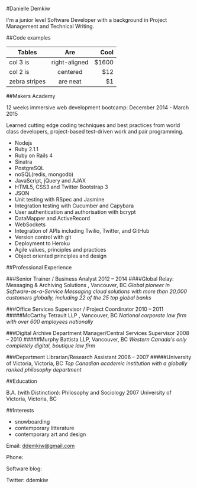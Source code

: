 
#Danielle Demkiw

I'm a junior level Software Developer with a background in Project Management and Technical Writing. 

##Code examples

| Tables        | Are           | Cool  |
| ------------- |:-------------:| -----:|
| col 3 is      | right-aligned | $1600 |
| col 2 is      | centered      |   $12 |
| zebra stripes | are neat      |    $1 |


##Makers Academy

12 weeks immersive web development bootcamp: December 2014 - March 2015

Learned cutting edge coding techniques and best practices from world class developers, project-based test-driven work and pair programming.

- Nodejs
- Ruby 2.1.1
- Ruby on Rails 4
- Sinatra
- PostgreSQL
- noSQL(redis, mongodb)
- JavaScript, jQuery and AJAX
- HTML5, CSS3 and Twitter Bootstrap 3
- JSON
- Unit testing with RSpec and Jasmine
- Integration testing with Cucumber and Capybara
- User authentication and authorisation with bcrypt
- DataMapper and ActiveRecord
- WebSockets
- Integration of APIs including Twilio, Twitter, and GitHub
- Version control with git
- Deployment to Heroku
- Agile values, principles and practices
- Object­ oriented principles and design


##Professional Experience 

###Senior Trainer / Business Analyst	2012 – 2014
####Global Relay: Messaging & Archiving Solutions , Vancouver, BC
_Global pioneer in Software-as-a-Service Messaging cloud solutions with more than 20,000 customers globally, including 22 of the 25 top global banks_


###Office Services Supervisor / Project Coordinator	2010 – 2011
#####McCarthy Tetrault LLP , Vancouver, BC
_National corporate law firm with over 600 employees nationally_

###Digital Archive Department Manager/Central Services Supervisor 	2008 – 2010
#####Murphy Battista LLP, Vancouver, BC
_Western Canada's only completely digital, boutique law firm_

###Department Librarian/Research Assistant 	2006 – 2007
#####University of Victoria, Victoria, BC
_Top Canadian academic institution with a globally ranked philosophy department_


##Education

B.A. (with Distinction): Philosophy and Sociology 	2007
University of Victoria, Victoria, BC


##Interests

- snowboarding
- contemporary litterature
- contemporary art and design


Email: ddemkiw@gmail.com

Phone: 

Software blog: 

Twitter: ddemkiw
